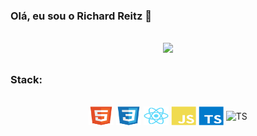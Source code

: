 ### Olá, eu sou o Richard Reitz 👋
<br/>

<div align="center">
  <img height="180em" src="https://github-readme-stats.vercel.app/api?username=richardReitz&show_icons=true&theme=dracula&include_all_commits=true&count_private=true"/>
  <!-- <img height="180em" src="https://github-readme-stats.vercel.app/api/top-langs/?username=richardReitz&layout=compact&langs_count=7&theme=dracula"/> -->
</div>
  
##
### Stack:
<div style="display: inline_block", align="center"><br>
  <img align="center" alt="HTML" height="30" width="40" src="https://raw.githubusercontent.com/devicons/devicon/master/icons/html5/html5-original.svg">
  <img align="center" alt="CSS" height="30" width="40" src="https://raw.githubusercontent.com/devicons/devicon/master/icons/css3/css3-original.svg">
  <img align="center" alt="React" height="30" width="40" src="https://raw.githubusercontent.com/devicons/devicon/master/icons/react/react-original.svg">
  <img align="center" alt="JS" height="30" width="40" src="https://raw.githubusercontent.com/devicons/devicon/master/icons/javascript/javascript-plain.svg">
  <img align="center" alt="TS" height="30" width="40" src="https://raw.githubusercontent.com/devicons/devicon/master/icons/typescript/typescript-plain.svg">
  <img align="center" alt="TS" height="30" width="40" src="https://cdn.jsdelivr.net/gh/devicons/devicon/icons/graphql/graphql-plain.svg">  
</div>
